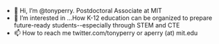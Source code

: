 - 👋 Hi, I’m @tonyperry. Postdoctoral Associate at MIT
- 👀 I’m interested in ...How K-12 education can be organized to prepare future-ready students--especially through STEM and CTE
- 📫 How to reach me twitter.com/tonyperry or aperry (at) mit.edu 

<!---
tonyperry/tonyperry is a ✨ special ✨ repository because its `README.md` (this file) appears on your GitHub profile.
You can click the Preview link to take a look at your changes.
--->
